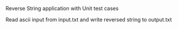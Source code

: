 Reverse String application with Unit test cases

Read ascii input from input.txt and write reversed string to output.txt
